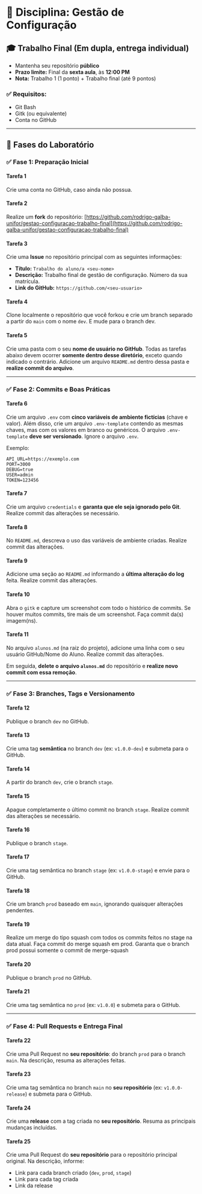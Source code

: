# 📂 Disciplina: Gestão de Configuração

## 🎓 Trabalho Final (Em dupla, entrega individual)

* Mantenha seu repositório **público**
* **Prazo limite:** Final da **sexta aula**, às **12:00 PM**
* **Nota:** Trabalho 1 (1 ponto) + Trabalho final (até 9 pontos)

### ✅ Requisitos:

* Git Bash
* Gitk (ou equivalente)
* Conta no GitHub

---

## 📆 Fases do Laboratório

### ✅ **Fase 1: Preparação Inicial**

#### Tarefa 1

Crie uma conta no GitHub, caso ainda não possua.

#### Tarefa 2

Realize um **fork** do repositório:
[https://github.com/rodrigo-galba-unifor/gestao-configuracao-trabalho-final](https://github.com/rodrigo-galba-unifor/gestao-configuracao-trabalho-final)

#### Tarefa 3

Crie uma **Issue** no repositório principal com as seguintes informações:

* **Título:** `Trabalho do aluno/a <seu-nome>`
* **Descrição:** Trabalho final de gestão de configuração. Número da sua matrícula.
* **Link do GitHub:** `https://github.com/<seu-usuario>`

#### Tarefa 4

Clone localmente o repositório que você forkou e crie um branch separado a partir do `main` com o nome `dev`. E mude para o branch dev.

#### Tarefa 5

Crie uma pasta com o seu **nome de usuário no GitHub**. Todas as tarefas abaixo devem ocorrer **somente dentro desse diretório**, exceto quando indicado o contrário.
Adicione um arquivo `README.md` dentro dessa pasta e **realize commit do arquivo**.

---

### ✅ **Fase 2: Commits e Boas Práticas**

#### Tarefa 6

Crie um arquivo `.env` com **cinco variáveis de ambiente fictícias** (chave e valor). Além disso, crie um arquivo `.env-template` contendo as mesmas chaves, mas com os valores em branco ou genéricos. O arquivo `.env-template` **deve ser versionado**. Ignore o arquivo `.env`.

Exemplo:

```
API_URL=https://exemplo.com
PORT=3000
DEBUG=true
USER=admin
TOKEN=123456
```

#### Tarefa 7

Crie um arquivo `credentials` e **garanta que ele seja ignorado pelo Git**. Realize commit das alterações se necessário.

#### Tarefa 8

No `README.md`, descreva o uso das variáveis de ambiente criadas. Realize commit das alterações.

#### Tarefa 9

Adicione uma seção ao `README.md` informando a **última alteração do log** feita. Realize commit das alterações.

#### Tarefa 10

Abra o `gitk` e capture um screenshot com todo o histórico de commits. Se houver muitos commits, tire mais de um screenshot. Faça commit da(s) imagem(ns).

#### Tarefa 11

No arquivo `alunos.md` (na raiz do projeto), adicione uma linha com o seu usuário GitHub/Nome do Aluno. Realize commit das alterações.

Em seguida, **delete o arquivo `alunos.md`** do repositório e **realize novo commit com essa remoção**.

---

### ✅ **Fase 3: Branches, Tags e Versionamento**

#### Tarefa 12

Publique o branch `dev` no GitHub.

#### Tarefa 13

Crie uma tag **semântica** no branch `dev` (ex: `v1.0.0-dev`) e submeta para o GitHub.

#### Tarefa 14

A partir do branch `dev`, crie o branch `stage`.

#### Tarefa 15

Apague completamente o último commit no branch `stage`. Realize commit das alterações se necessário.

#### Tarefa 16

Publique o branch `stage`.

#### Tarefa 17

Crie uma tag semântica no branch `stage` (ex: `v1.0.0-stage`) e envie para o GitHub.

#### Tarefa 18

Crie um branch `prod` baseado em `main`, ignorando quaisquer alterações pendentes.

#### Tarefa 19

Realize um merge do tipo squash com todos os commits feitos no stage na data atual. Faça commit do merge squash em prod.
Garanta que o branch prod possui somente o commit de merge-squash

#### Tarefa 20

Publique o branch `prod` no GitHub.

#### Tarefa 21

Crie uma tag semântica no `prod` (ex: `v1.0.0`) e submeta para o GitHub.

---

### ✅ **Fase 4: Pull Requests e Entrega Final**

#### Tarefa 22

Crie uma Pull Request no **seu repositório**: do branch `prod` para o branch `main`. Na descrição, resuma as alterações feitas.

#### Tarefa 23

Crie uma tag semântica no branch `main` no **seu repositório** (ex: `v1.0.0-release`) e submeta para o GitHub.

#### Tarefa 24

Crie uma **release** com a tag criada no **seu repositório**. Resuma as principais mudanças incluídas.

#### Tarefa 25

Crie uma Pull Request do **seu repositório** para o repositório principal original. Na descrição, informe:

* Link para cada branch criado (`dev`, `prod`, `stage`)
* Link para cada tag criada
* Link da release
